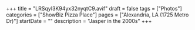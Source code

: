+++
title = "LRSqyI3K94yx32nyqtC9.avif"
draft = false
tags = ["Photos"]
categories = ["ShowBiz Pizza Place"]
pages = ["Alexandria, LA (1725 Metro Dr)"]
startDate = ""
description = "Jasper in the 2000s"
+++
